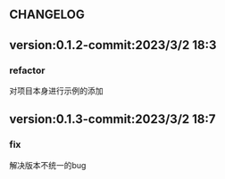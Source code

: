 ## CHANGELOG 

  
## version:0.1.2-commit:2023/3/2  18:3 
### refactor 

对项目本身进行示例的添加

  
## version:0.1.3-commit:2023/3/2  18:7 
### fix 

解决版本不统一的bug

  